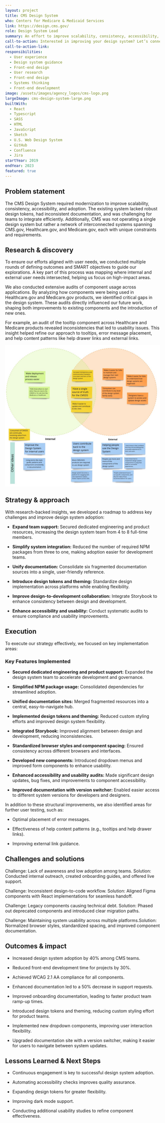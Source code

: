 ```yaml
---
layout: project
title: CMS Design System 
who: Centers for Medicare & Medicaid Services 
link: https://design.cms.gov/
role: Design System Lead 
summary: An effort to improve scalability, consistency, accessibility, and adoption. Additionally, CMS had a network of interconnected systems spanning CMS.gov, Healthcare.gov, and Medicare.gov, each with unique constraints and requirements.
call-to-action: Interested in improving your design system? Let’s connect!
call-to-action-link:
responsibilities:
  - User experience 
  - Design system guidance
  - Front-end design
  - User research
  - Front-end design
  - Systems thinking
  - Front-end development
image: /assets/images/agency_logos/cms-logo.png
largeImage: cms-design-system-large.png
builtWith:
  - React
  - Typescript
  - SASS
  - HTML
  - JavaScript
  - Sketch
  - U.S. Web Design System
  - GitHub
  - Confluence
  - Jira
startYear: 2019
endYear: 2023
featured: true
---
```


## Problem statement

The CMS Design System required modernization to improve scalability, consistency, accessibility, and adoption. The existing system lacked robust design tokens, had inconsistent documentation, and was challenging for teams to integrate efficiently. Additionally, CMS was not operating a single design system but rather a network of interconnected systems spanning CMS.gov, Healthcare.gov, and Medicare.gov, each with unique constraints and requirements.

## Research & discovery

To ensure our efforts aligned with user needs, we conducted multiple rounds of defining outcomes and SMART objectives to guide our explorations. A key part of this process was mapping where internal and external user needs intersected, helping us focus on high-impact areas.

We also conducted extensive audits of component usage across applications. By analyzing how components were being used in Healthcare.gov and Medicare.gov products, we identified critical gaps in the design system. These audits directly influenced our future work, shaping both improvements to existing components and the introduction of new ones.

For example, an audit of the tooltip component across Healthcare and Medicare products revealed inconsistencies that led to usability issues. This insight helped refine our approach to tooltips, error message placement, and help content patterns like help drawer links and external links.

<img src="/assets/images/projects/cms-design-system-venn-diagram.jpeg" alt="Venn diagram where internal and external user needs intersect."/>

## Strategy & approach

With research-backed insights, we developed a roadmap to address key challenges and improve design system adoption:

* **Expand team support:** Secured dedicated engineering and product resources, increasing the design system team from 4 to 8 full-time members.

* **Simplify system integration:** Reduced the number of required NPM packages from three to one, making adoption easier for development teams.

* **Unify documentation:** Consolidate six fragmented documentation sources into a single, user-friendly reference.

* **Introduce design tokens and theming:** Standardize design implementation across platforms while enabling flexibility.

* **Improve design-to-development collaboration:** Integrate Storybook to enhance consistency between design and development.

* **Enhance accessibility and usability:** Conduct systematic audits to ensure compliance and usability improvements.

## Execution 

To execute our strategy effectively, we focused on key implementation areas:

### Key Features Implemented

* **Secured dedicated engineering and product support:** Expanded the design system team to accelerate development and governance.

* **Simplified NPM package usage:** Consolidated dependencies for streamlined adoption.

* **Unified documentation sites:** Merged fragmented resources into a central, easy-to-navigate hub.

* **Implemented design tokens and theming:** Reduced custom styling efforts and improved design system flexibility.

* **Integrated Storybook:** Improved alignment between design and development, reducing inconsistencies.

* **Standardized browser styles and component spacing:** Ensured consistency across different browsers and interfaces.

* **Developed new components:** Introduced dropdown menus and improved form components to enhance usability.

* **Enhanced accessibility and usability audits:** Made significant design updates, bug fixes, and improvements to component accessibility.

* **Improved documentation with version switcher:** Enabled easier access to different system versions for developers and designers.


In addition to these structural improvements, we also identified areas for further user testing, such as:

* Optimal placement of error messages.

* Effectiveness of help content patterns (e.g., tooltips and help drawer links).

* Improving external link guidance.


## Challenges and solutions

Challenge: Lack of awareness and low adoption among teams. 
Solution: Conducted internal outreach, created onboarding guides, and offered live support.

Challenge: Inconsistent design-to-code workflow.
Solution: Aligned Figma components with React implementations for seamless handoff.

Challenge: Legacy components causing technical debt.
Solution: Phased out deprecated components and introduced clear migration paths.

Challenge: Maintaining system usability across multiple platforms.Solution: 
Normalized browser styles, standardized spacing, and improved component documentation.

## Outcomes & impact

* Increased design system adoption by 40% among CMS teams.

* Reduced front-end development time for projects by 30%.

* Achieved WCAG 2.1 AA compliance for all components.

* Enhanced documentation led to a 50% decrease in support requests.

* Improved onboarding documentation, leading to faster product team ramp-up times.

* Introduced design tokens and theming, reducing custom styling effort for product teams.

* Implemented new dropdown components, improving user interaction flexibility.

* Upgraded documentation site with a version switcher, making it easier for users to navigate between system updates.


## Lessons Learned & Next Steps

* Continuous engagement is key to successful design system adoption.

* Automating accessibility checks improves quality assurance.

* Expanding design tokens for greater flexibility.

* Improving dark mode support.

* Conducting additional usability studies to refine component effectiveness.
